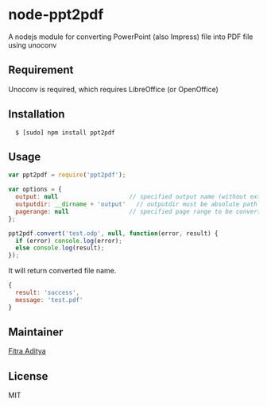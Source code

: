 # node-ppt2pdf

A nodejs module for converting PowerPoint (also Impress) file into PDF file using unoconv

## Requirement
Unoconv is required, which requires LibreOffice (or OpenOffice)

## Installation
```
  $ [sudo] npm install ppt2pdf
```

## Usage

```javascript
var ppt2pdf = require('ppt2pdf');

var options = {
  output: null                    // specified output name (without extension)
  outputdir: __dirname + 'output'   // outputdir must be absolute path
  pagerange: null                 // specified page range to be converted, example: '1' or '1-2'
}; 

ppt2pdf.convert('test.odp', null, function(error, result) {
  if (error) console.log(error);
  else console.log(result);
});

```

It will return converted file name.

```javascript
{
  result: 'success',
  message: 'test.pdf'
}
```

## Maintainer
[Fitra Aditya][0]

## License
MIT

[0]: https://github.com/fitraditya
